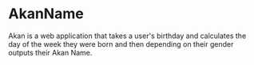# AkanName
Akan is a web application that takes a user's birthday and calculates the day of the week they were born and then depending on their gender outputs their Akan Name. 
